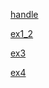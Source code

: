 [handle](https://phanbaokhang0205.github.io/Game-Training/phase-1/basic_game_math_and_physics/basic_collision/handle/index.html)

[ex1_2](https://phanbaokhang0205.github.io/Game-Training/phase-1/basic_game_math_and_physics/basic_collision/ex/ex1_2.html)

[ex3](https://phanbaokhang0205.github.io/Game-Training/phase-1/basic_game_math_and_physics/basic_collision/ex/ex3.html)

[ex4](https://phanbaokhang0205.github.io/Game-Training/phase-1/basic_game_math_and_physics/basic_collision/ex/ex4.html)
